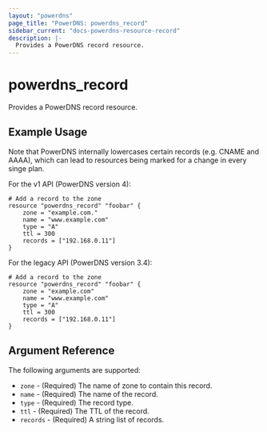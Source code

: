 ```yaml
---
layout: "powerdns"
page_title: "PowerDNS: powerdns_record"
sidebar_current: "docs-powerdns-resource-record"
description: |-
  Provides a PowerDNS record resource.
---
```


# powerdns\_record

Provides a PowerDNS record resource.

## Example Usage

Note that PowerDNS internally lowercases certain records (e.g. CNAME and AAAA), which can lead to resources being marked for a change in every singe plan.

For the v1 API (PowerDNS version 4):
```
# Add a record to the zone
resource "powerdns_record" "foobar" {
	zone = "example.com."
	name = "www.example.com"
	type = "A"
	ttl = 300
	records = ["192.168.0.11"]
}
```

For the legacy API (PowerDNS version 3.4):
```
# Add a record to the zone
resource "powerdns_record" "foobar" {
	zone = "example.com"
	name = "www.example.com"
	type = "A"
	ttl = 300
	records = ["192.168.0.11"]
}
```

## Argument Reference

The following arguments are supported:

* `zone` - (Required) The name of zone to contain this record.
* `name` - (Required) The name of the record.
* `type` - (Required) The record type.
* `ttl` - (Required) The TTL of the record.
* `records` - (Required) A string list of records.

